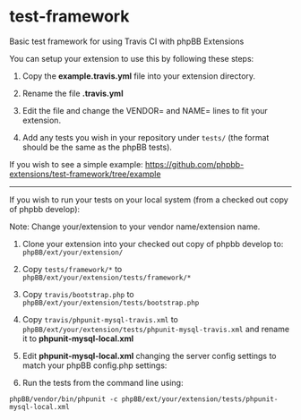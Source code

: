 test-framework
==============

Basic test framework for using Travis CI with phpBB Extensions

You can setup your extension to use this by following these steps:

1. Copy the **example.travis.yml** file into your extension directory.

2. Rename the file **.travis.yml**

3. Edit the file and change the VENDOR= and NAME= lines to fit your extension.

4. Add any tests you wish in your repository under `tests/` (the format should be the same as the phpBB tests).

If you wish to see a simple example: https://github.com/phpbb-extensions/test-framework/tree/example

* * *

If you wish to run your tests on your local system (from a checked out copy of phpbb develop):

Note: Change your/extension to your vendor name/extension name.

1. Clone your extension into your checked out copy of phpbb develop to:
`phpBB/ext/your/extension/`

2. Copy `tests/framework/*` to `phpBB/ext/your/extension/tests/framework/*`

3. Copy `travis/bootstrap.php` to `phpBB/ext/your/extension/tests/bootstrap.php`

4. Copy `travis/phpunit-mysql-travis.xml` to `phpBB/ext/your/extension/tests/phpunit-mysql-travis.xml` and rename it to **phpunit-mysql-local.xml**

5. Edit **phpunit-mysql-local.xml** changing the server config settings to match your phpBB config.php settings:

6. Run the tests from the command line using:

`phpBB/vendor/bin/phpunit -c phpBB/ext/your/extension/tests/phpunit-mysql-local.xml`
